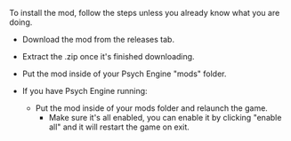 To install the mod, follow the steps unless you already know what you are doing.

- Download the mod from the releases tab.
- Extract the .zip once it's finished downloading.
- Put the mod inside of your Psych Engine "mods" folder.

- If you have Psych Engine running:
  - Put the mod inside of your mods folder and relaunch the game.
    - Make sure it's all enabled, you can enable it by clicking "enable all" and it will restart the game on exit.
